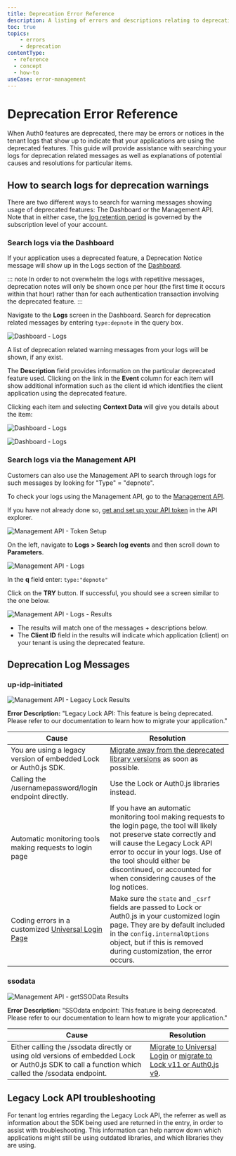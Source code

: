 ```yaml
---
title: Deprecation Error Reference
description: A listing of errors and descriptions relating to deprecations.
toc: true
topics:
    - errors
    - deprecation
contentType:
  - reference
  - concept
  - how-to
useCase: error-management
---
```

# Deprecation Error Reference

When Auth0 features are deprecated, there may be errors or notices in the tenant logs that show up to indicate that your applications are using the deprecated features. This guide will provide assistance with searching your logs for deprecation related messages as well as explanations of potential causes and resolutions for particular items.

## How to search logs for deprecation warnings

There are two different ways to search for warning messages showing usage of deprecated features: The Dashboard or the Management API. Note that in either case, the [log retention period](/logs#how-long-is-log-file-data-available-) is governed by the subscription level of your account.

### Search logs via the Dashboard

If your application uses a deprecated feature, a Deprecation Notice message will show up in the Logs section of the [Dashboard](/${manage_url}).

::: note
In order to not overwhelm the logs with repetitive messages, deprecation notes will only be shown once per hour (the first time it occurs within that hour) rather than for each authentication transaction involving the deprecated feature.
:::

Navigate to the **Logs** screen in the Dashboard. Search for deprecation related messages by entering `type:depnote` in the query box.

![Dashboard - Logs](/media/articles/errors/depnotes-logs.png)

A list of deprecation related warning messages from your logs will be shown, if any exist.

The **Description** field provides information on the particular deprecated feature used. Clicking on the link in the **Event** column for each item will show additional information such as the client id which identifies the client application using the deprecated feature.

Clicking each item and selecting **Context Data** will give you details about the item:

![Dashboard - Logs](/media/articles/errors/depnotes-legacy-lock-context-data.png)

![Dashboard - Logs](/media/articles/errors/depnotes-ssodata-context-data.png)

### Search logs via the Management API

Customers can also use the Management API to search through logs for such messages by looking for  "Type" = "depnote".

To check your logs using the Management API, go to the [Management API](/api/management/v2).

If you have not already done so, [get and set up your API token](/api/management/v2/tokens#get-a-token-manually) in the API explorer.

![Management API - Token Setup](/media/articles/errors/libraries/management-api-set-token.png)

On the left, navigate to **Logs > Search log events** and then scroll down to **Parameters**.

![Management API - Logs](/media/articles/errors/libraries/management-api-logs.png)

In the **q** field enter: `type:"depnote"`

Click on the **TRY** button. If successful, you should see a screen similar to the one below.

![Management API - Logs - Results](/media/articles/errors/libraries/management-api-logs-results.png)

* The results will match one of the messages + descriptions below.
* The **Client ID** field in the results will indicate which application (client) on your tenant is using the deprecated feature.

## Deprecation Log Messages 

### up-idp-initiated

![Management API - Legacy Lock Results](/media/articles/errors/depnotes-mgt-api-legacy-lock.png)

**Error Description:** "Legacy Lock API: This feature is being deprecated. Please refer to our documentation to learn how to migrate your application."

| Cause | Resolution |
| --- | --- |
| You are using a legacy version of embedded Lock or Auth0.js SDK. | [Migrate away from the deprecated library versions](/migrations/guides/legacy-lock-api-deprecation) as soon as possible. |
| Calling the /usernamepassword/login endpoint directly. | Use the Lock or Auth0.js libraries instead. |
| Automatic monitoring tools making requests to login page | If you have an automatic monitoring tool making requests to the login page, the tool will likely not preserve state correctly and will cause the Legacy Lock API error to occur in your logs. Use of the tool should either be discontinued, or accounted for when considering causes of the log notices. |
| Coding errors in a customized [Universal Login Page](/hosted-pages/login) | Make sure the `state` and `_csrf` fields are passed to Lock or Auth0.js in your customized login page. They are by default included in the `config.internalOptions` object, but if this is removed during customization, the error occurs. |

### ssodata

![Management API - getSSOData Results](/media/articles/errors/depnotes-mgt-api-ssodata.png)

**Error Description:** "SSOdata endpoint: This feature is being deprecated. Please refer to our documentation to learn how to migrate your application."

| Cause | Resolution |
| --- | --- |
| Either calling the /ssodata directly or using old versions of embedded Lock or Auth0.js SDK to call a function which called the /ssodata endpoint. | [Migrate to Universal Login](/guides/login/migration-embedded-universal) or [migrate to Lock v11 or Auth0.js v9](/migrations#introducing-lock-v11-and-auth0-js-v9). |

## Legacy Lock API troubleshooting

For tenant log entries regarding the Legacy Lock API, the referrer as well as information about the SDK being used are returned in the entry, in order to assist with troubleshooting. This information can help narrow down which applications might still be using outdated libraries, and which libraries they are using.
